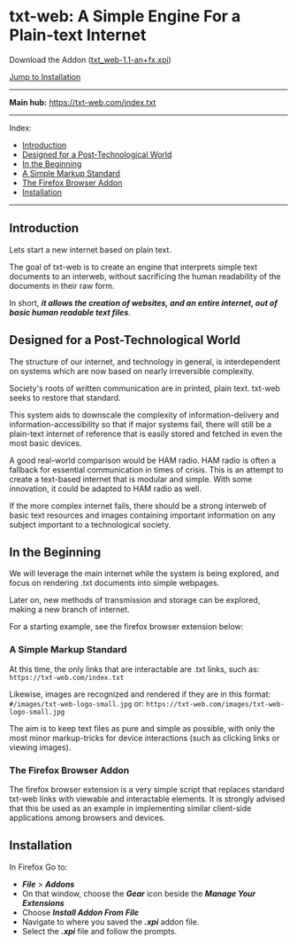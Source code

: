 # txt-web: A Simple Engine For a Plain-text Internet

Download the Addon ([txt_web-1.1-an+fx.xpi](https://github.com/the-switchboard/txt-web/raw/master/addon/txt_web-1.1.1-an%2Bfx.xpi))

[Jump to Installation](#installation)

---

**Main hub:** https://txt-web.com/index.txt

---

Index:
- [Introduction](#introduction)
- [Designed for a Post-Technological World](#designed-for-a-post-technological-world)
- [In the Beginning](#in-the-beginning)
- [A Simple Markup Standard](#a-simple-markup-standard)
- [The Firefox Browser Addon](#the-firefox-browser-addon)
- [Installation](#installation)
---

## Introduction

Lets start a new internet based on plain text.

The goal of txt-web is to create an engine that interprets simple text documents to an interweb, without sacrificing the human readability of the documents in their raw form.

In short, ***it allows the creation of websites, and an entire internet, out of basic human readable text files***.

## Designed for a Post-Technological World

The structure of our internet, and technology in general, is interdependent on systems which are now based on nearly irreversible complexity.

Society's roots of written communication are in printed, plain text. txt-web seeks to restore that standard.

This system aids to downscale the complexity of information-delivery and information-accessibility so that if major systems fail, there will still be a plain-text internet of reference that is easily stored and fetched in even the most basic devices.

A good real-world comparison would be HAM radio. HAM radio is often a fallback for essential communication in times of crisis. This is an attempt to create a text-based internet that is modular and simple. With some innovation, it could be adapted to HAM radio as well.

If the more complex internet fails, there should be a strong interweb of basic text resources and images containing important information on any subject important to a technological society.

## In the Beginning
We will leverage the main internet while the system is being explored, and focus on rendering .txt documents into simple webpages.

Later on, new methods of transmission and storage can be explored, making a new branch of internet.

For a starting example, see the firefox browser extension below:

### A Simple Markup Standard

At this time, the only links that are interactable are .txt links, such as:
`https://txt-web.com/index.txt`

Likewise, images are recognized and rendered if they are in this format:
`#/images/txt-web-logo-small.jpg`
or:
`https://txt-web.com/images/txt-web-logo-small.jpg`

The aim is to keep text files as pure and simple as possible, with only the most minor markup-tricks for device interactions (such as clicking links or viewing images).

### The Firefox Browser Addon
The firefox browser extension is a very simple script that replaces standard txt-web links with viewable and interactable elements. It is strongly advised that this be used as an example in implementing similar client-side applications among browsers and devices.

## Installation

In Firefox Go to:
- ***File*** > ***Addons***
- On that window, choose the ***Gear*** icon beside the ***Manage Your Extensions***
- Choose ***Install Addon From File***
- Navigate to where you saved the ***.xpi*** addon file.
- Select the ***.xpi*** file and follow the prompts.
